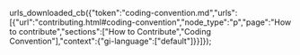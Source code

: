 urls_downloaded_cb({"token":"coding-convention.md","urls":[{"url":"contributing.html#coding-convention","node_type":"p","page":"How to contribute","sections":["How to Contribute","Coding Convention"],"context":{"gi-language":["default"]}}]});